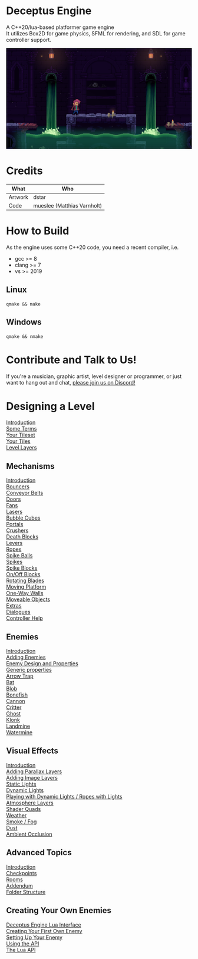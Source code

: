 # Deceptus Engine

A C++20/lua-based platformer game engine<br> 
It utilizes Box2D for game physics, SFML for rendering, and SDL for game controller support.

![](doc/screenshots/screenshot_section.png)


# Credits

|What|Who|
|-|-|
|Artwork|dstar|
|Code|mueslee (Matthias Varnholt)|


# How to Build

As the engine uses some C++20 code, you need a recent compiler, i.e.
- gcc >= 8
- clang >= 7 
- vs >= 2019

## Linux
```
qmake && make 
```

## Windows
```
qmake && nmake 
```

# Contribute and Talk to Us!
If you're a musician, graphic artist, level designer or programmer, or just want to hang out and chat, [please join us on Discord!](https://discord.gg/EZpkbGDaWD)


# Designing a Level
[Introduction](doc/level_design/designing_a_level.md#designing-a-level)<br>
[Some Terms](doc/level_design/designing_a_level.md#some-terms)<br>
[Your Tileset](doc/level_design/designing_a_level.md#your-tileset)<br>
[Your Tiles](doc/level_design/designing_a_level.md#your-tiles)<br>
[Level Layers](doc/level_design/designing_a_level.md#level-layers)<br>


## Mechanisms
[Introduction](doc/level_design/mechanisms.md#mechanisms)<br>
[Bouncers](doc/level_design/mechanisms.md#bouncers)<br>
[Conveyor Belts](doc/level_design/mechanisms.md#conveyor-belts)<br>
[Doors](doc/level_design/mechanisms.md#doors)<br>
[Fans](doc/level_design/mechanisms.md#fans)<br>
[Lasers](doc/level_design/mechanisms.md#lasers)<br>
[Bubble Cubes](doc/level_design/mechanisms.md#bubble-cubes)<br>
[Portals](doc/level_design/mechanisms.md#portals)<br>
[Crushers](doc/level_design/mechanisms.md#crushers)<br>
[Death Blocks](doc/level_design/mechanisms.md#death-blocks)<br>
[Levers](doc/level_design/mechanisms.md#levers)<br>
[Ropes](doc/level_design/mechanisms.md#ropes)<br>
[Spike Balls](doc/level_design/mechanisms.md#spike-balls)<br>
[Spikes](doc/level_design/mechanisms.md#spikes)<br>
[Spike Blocks](doc/level_design/mechanisms.md#spike-blocks)<br>
[On/Off Blocks](doc/level_design/mechanisms.md#onoff-blocks)<br>
[Rotating Blades](doc/level_design/mechanisms.md#rotating-blades)<br>
[Moving Platform](doc/level_design/mechanisms.md#moving-platform)<br>
[One-Way Walls](doc/level_design/mechanisms.md#one-way-walls)<br>
[Moveable Objects](doc/level_design/mechanisms.md#moveable-objects)<br>
[Extras](doc/level_design/mechanisms.md#extras)<br>
[Dialogues](doc/level_design/mechanisms.md#dialogues)<br>
[Controller Help](doc/level_design/mechanisms.md#controller-help)<br>


## Enemies
[Introduction](doc/level_design/enemies.md#enemies)<br>
[Adding Enemies](doc/level_design/enemies.md#adding-enemies)<br>
[Enemy Design and Properties](doc/level_design/enemies.md#enemy-design-and-properties)<br>
[Generic properties](doc/level_design/enemies.md#generic-properties)<br>
[Arrow Trap](doc/level_design/enemies.md#arrow-trap)<br>
[Bat](doc/level_design/designing_a_level.enemies#bat)<br>
[Blob](doc/level_design/enemies.md#blob)<br>
[Bonefish](doc/level_design/enemies.md#bonefish)<br>
[Cannon](doc/level_design/enemies.md#cannon)<br>
[Critter](doc/level_design/enemies.md#critter)<br>
[Ghost](doc/level_design/enemies.md#ghost)<br>
[Klonk](doc/level_design/enemies.md#klonk)<br>
[Landmine](doc/level_design/enemies.md#landmine)<br>
[Watermine](doc/level_design/enemies.md#watermine)<br>


## Visual Effects
[Introduction](doc/level_design/visual_effects.md#visualization)<br>
[Adding Parallax Layers](doc/level_design/visual_effects.md#adding-parallax-layers)<br>
[Adding Image Layers](doc/level_design/visual_effects.md#adding-image-layers)<br>
[Static Lights](doc/level_design/visual_effects.md#static-lights)<br>
[Dynamic Lights](doc/level_design/visual_effects.md#dynamic-lights)<br>
[Playing with Dynamic Lights / Ropes with Lights](doc/level_design/visual_effects.md#playing-with-dynamic-lights--ropes-with-lights)<br>
[Atmosphere Layers](doc/level_design/visual_effects.md#atmosphere-layers)<br>
[Shader Quads](doc/level_design/visual_effects.md#shader-quads)<br>
[Weather](doc/level_design/visual_effects.md#weather)<br>
[Smoke / Fog](doc/level_design/visual_effects.md#smoke-fog)<br>
[Dust](doc/level_design/visual_effects.md#dust)<br>
[Ambient Occlusion](doc/level_design/visual_effects.md#ambient-occlusion)<br>


## Advanced Topics
[Introduction](doc/level_design/advanced_topics.md#advanced-topics)<br>
[Checkpoints](doc/level_design/advanced_topics.md#checkpoints)<br>
[Rooms](doc/level_design/advanced_topics.md#rooms)<br>
[Addendum](doc/level_design/advanced_topics.md#addendum)<br>
[Folder Structure](doc/level_design/advanced_topics.md#folder-structure)<br>


## Creating Your Own Enemies
[Deceptus Engine Lua Interface](doc/lua_interface/readme.md#deceptus-engine-lua-interface)<br>
[Creating Your First Own Enemy](doc/lua_interface/readme.md#creating-your-first-own-enemy)<br>
[Setting Up Your Enemy](doc/lua_interface/readme.md#setting-up-your-enemy)<br>
[Using the API](doc/lua_interface/readme.md#using-the-api)<br>
[The Lua API](doc/lua_interface/readme.md#the-lua-api)<br>


